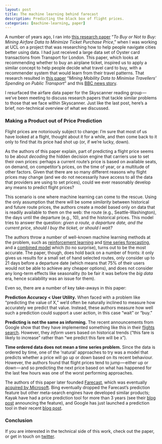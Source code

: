 ```yaml
---
layout: post
title: The machine learning behind farecast
description: Predicting the black box of flight prices.
categories: [machine-learning, paper]
---
```


A number of years ago, I ran into [this research paper](http://www.isi.edu/integration/papers/etzioni03-kdd.pdf) “_To Buy or Not to Buy: Mining Airfare Data to Minimize Ticket Purchase Price_,” when I was working at UCL on a project that was researching how to help people navigate cities better using data. I had just received a large data set of Oyster card transactions from Transport for London. This paper, which looks at recommending whether to buy an airplane ticket, inspired us to apply a similar concept to help people decide what travel card to buy, with a recommender system that would learn from their travel patterns. That research resulted in [this paper](http://nlathia.github.io/papers/lathia_kdd2011.pdf) “_Mining Mobility Data to Minimise Travellers’ Spending on Public Transport_” and this [BBC news story](http://www.bbc.co.uk/news/uk-england-london-13389363).

I resurfaced the airfare data paper for the Skyscanner reading group — we’ve been meeting to discuss research papers that tackle similar problems to those that we face within Skyscanner. Just like the last post, here’s a brief, non-technical overview of what we discussed.

### Making a Product out of Price Prediction
Flight prices are notoriously subject to change: I’m sure that most of us have looked at a flight, thought about it for a while, and then come back to it only to find that its price had shot up (or, if we’re lucky, down).

As the authors of this paper explain, part of predicting a flight price seems to be about _decoding_ the hidden decision engine that carriers use to set their own prices: perhaps a current route’s price is based on available seats, on demand, on competitor’s prices, on the time of year, or a multitude of other factors. Given that there are so many different reasons why flight prices may change (and we do not necessarily have access to all the data that providers are using to set prices), could we ever reasonably develop any means to predict flight prices?

This scenario is one where machine learning can come to the rescue. Using the only assumption that there will be some _similarity_ between historical and future route prices, the authors create a model based only on data that is readily available to them on the web: the route (e.g., Seattle-Washington), the days until the departure (e.g., 10), and the historical prices. This model tries to answer the question: _given a route, a departure date, and the current price, should I buy the ticket, or should I wait?_

The authors throw a number of well-known machine learning methods at the problem, such as [reinforcement learning](https://en.wikipedia.org/wiki/Reinforcement_learning) and [time series forecasting](https://en.wikipedia.org/wiki/Time_series), and a [combined model](https://en.wikipedia.org/wiki/Ensemble_learning) which (to no surprise), turns out to be the most accurate. The paper, though, does hold back on a number of fronts: it only gives us results for a small set of hand selected routes, only consider up to 21 days before a departure date (which means that 75% of their users would not be able to achieve any cheaper options), and does not consider any long-term effects like seasonality (to be fair it was before the _big data_ era, hence scalability was an issue for them).

Even so, there are a number of key take-aways in this paper:

**Prediction Accuracy < User Utility.** When faced with a problem like “predicting the value of X,” we’d often be naturally inclined to measure how accurately we predict that value. Instead, these authors measure how well such a prediction could support a user action, in this case “wait” or “buy.”

**Predicting is not the same as informing.** The recent announcements from Google show that they have implemented something like this in their [flights search](https://blog.google/topics/travel/making-travel-planning-less-stressful-holiday-season/). However, they _inform_ users based on historical trends (“this fare is likely to increase” rather than “we predict this fare will be x”).

**Time ordered data does not mean a time series problem.** Since the data is ordered by time, one of the ‘natural’ approaches to try was a model that predicts whether a price will go up or down based on its recent behaviour. However, the authors found that flight prices tend to jump — either up or down — and so predicting the next price based on what has happened for the last few hours was one of the worst performing approaches.

The authors of this paper later founded [Farecast](https://moz.com/blog/farecast-an-evolution-in-travel-pricing-prediction), which was eventually [acquired by Microsoft](https://en.wikipedia.org/wiki/MSN_Travel_%28website%29). Bing eventually dropped the Farecast’s prediction feature but other meta-search engines have developed similar products; Kayak have had a price prediction tool for more than 3 years (see their [blog post](https://www.kayak.co.uk/news/kayak-launches-price-forecasts-flights/) announcing the feature), and Google has just launched a prediction tool in their recent [blog post](https://blog.google/topics/travel/making-travel-planning-less-stressful-holiday-season/).

### Conclusion
If you are interested in the technical side of this work, check out the paper, or get in touch on [twitter](https://twitter.com/neal_lathia).

